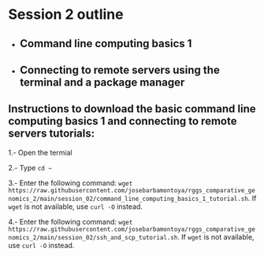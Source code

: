 # Session 2 outline

* ## Command line computing basics 1
* ## Connecting to remote servers using the terminal and a package manager

## Instructions to download the basic command line computing basics 1 and connecting to remote servers tutorials:
  1.- Open the termial
    
  2.- Type `cd ~`
    
  3.- Enter the following command: `wget https://raw.githubusercontent.com/josebarbamontoya/rggs_comparative_genomics_2/main/session_02/command_line_computing_basics_1_tutorial.sh`. If `wget` is not available, use `curl -O` instead.
  
  4.- Enter the following command: `wget https://raw.githubusercontent.com/josebarbamontoya/rggs_comparative_genomics_2/main/session_02/ssh_and_scp_tutorial.sh`. If `wget` is not available, use `curl -O` instead.
  
